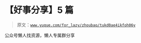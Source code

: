 # 【好事分享】5 篇

> 原文：[`www.yuque.com/for_lazy/zhoubao/tukd0ae4ikfoh06y`](https://www.yuque.com/for_lazy/zhoubao/tukd0ae4ikfoh06y)

公众号懒人找资源，懒人专属群分享
